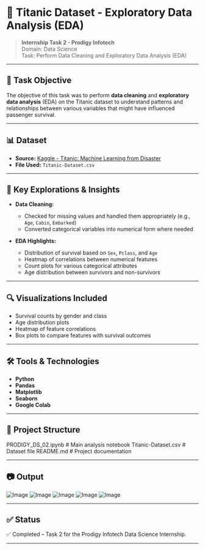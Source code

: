 # 🚢 Titanic Dataset - Exploratory Data Analysis (EDA)

> **Internship Task 2 - Prodigy Infotech**  
> Domain: Data Science  
> Task: Perform Data Cleaning and Exploratory Data Analysis (EDA)

---

## 📌 Task Objective

The objective of this task was to perform **data cleaning** and **exploratory data analysis** (EDA) on the Titanic dataset to understand patterns and relationships between various variables that might have influenced passenger survival.

---

## 📊 Dataset

- **Source:** [Kaggle - Titanic: Machine Learning from Disaster](https://www.kaggle.com/c/titanic/data)
- **File Used:** `Titanic-Dataset.csv`

---

## 🧪 Key Explorations & Insights

- **Data Cleaning:**  
  - Checked for missing values and handled them appropriately (e.g., `Age`, `Cabin`, `Embarked`)
  - Converted categorical variables into numerical form where needed

- **EDA Highlights:**  
  - Distribution of survival based on `Sex`, `Pclass`, and `Age`
  - Heatmap of correlations between numerical features
  - Count plots for various categorical attributes
  - Age distribution between survivors and non-survivors

---

## 🔍 Visualizations Included

- Survival counts by gender and class
- Age distribution plots
- Heatmap of feature correlations
- Box plots to compare features with survival outcomes

---

## 🛠️ Tools & Technologies

- **Python**
- **Pandas**
- **Matplotlib**
- **Seaborn**
- **Google Colab**

---

## 📁 Project Structure

PRODIGY_DS_02.ipynb # Main analysis notebook
Titanic-Dataset.csv # Dataset file
README.md # Project documentation

---

## 📷 Output 

![Image](https://github.com/user-attachments/assets/8ee02a86-1ce4-46a3-9eff-a891b7841dc3)
![Image](https://github.com/user-attachments/assets/b1630ac9-27c3-4433-a1cb-97aedd6006a9)
![Image](https://github.com/user-attachments/assets/616792a0-8ef0-4553-ad17-4ce345c90996)
![Image](https://github.com/user-attachments/assets/aca9fdc5-5210-42db-bec1-e9db9940791c)
![Image](https://github.com/user-attachments/assets/efdb8c94-a730-47df-b922-6262a55d1be8)

---

## ✅ Status

✅ Completed – Task 2 for the Prodigy Infotech Data Science Internship.

---


